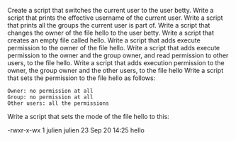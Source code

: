 Create a script that switches the current user to the user betty.
Write a script that prints the effective username of the current user.
Write a script that prints all the groups the current user is part of.
Write a script that changes the owner of the file hello to the user betty.
Write a script that creates an empty file called hello.
Write a script that adds execute permission to the owner of the file hello.
Write a script that adds execute permission to the owner and the group owner, and read permission to other users, to the file hello.
Write a script that adds execution permission to the owner, the group owner and the other users, to the file hello
Write a script that sets the permission to the file hello as follows:

    Owner: no permission at all
    Group: no permission at all
    Other users: all the permissions

Write a script that sets the mode of the file hello to this:

-rwxr-x-wx 1 julien julien 23 Sep 20 14:25 hello

